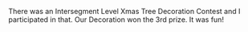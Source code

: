 There was an Intersegment Level Xmas Tree Decoration Contest and I participated
in that. Our Decoration won the 3rd prize. It was fun!


